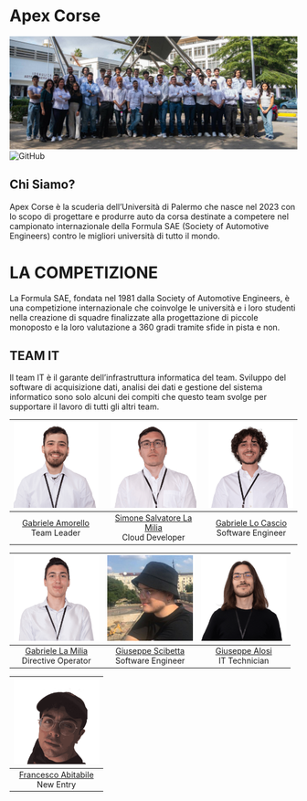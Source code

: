 # Apex Corse

![Project's banner](./Resources/Banners/banner.jpg)
![GitHub](https://img.shields.io/github/license/Formula-SAE)


## Chi Siamo?

Apex Corse è la scuderia dell’Università di Palermo che nasce nel 2023 con lo scopo di progettare e produrre auto da 
corsa destinate a competere nel campionato internazionale della Formula SAE (Society of Automotive Engineers) contro le
migliori università di tutto il mondo.

# LA COMPETIZIONE

La Formula SAE, fondata nel 1981 dalla Society of Automotive Engineers, è una competizione internazionale che coinvolge 
le università e i loro studenti nella creazione di squadre finalizzate alla progettazione di piccole monoposto e la loro
valutazione a 360 gradi tramite sfide in pista e non.


## TEAM IT

Il team IT è il garante dell’infrastruttura informatica del team. Sviluppo del software di acquisizione dati, analisi 
dei dati e gestione del sistema informatico sono solo alcuni dei compiti che questo team svolge per supportare il lavoro
di tutti gli altri team.


| <img src="./Resources/Members/GabrieleAmorello.png" width="150" height="150" alt="Gabriele Amorello"> | <img src="./Resources/Members/SimoneSalvatoreLaMilia.png" width="150" height="150" alt="Simone Salvatore La Milia"> | <img src="./Resources/Members/GabrieleLoCascio.png" width="150" height="150" alt="Gabriele Lo Cascio"> |
|:----------------------------------------------------------------------------------------------------:|:---------------------------------------------------------------------------------------------------------------:|:------------------------------------------------------------------------------------------------------:|
| [Gabriele Amorello](https://www.linkedin.com/in/gabriele-salvatore-amorello-808954180/)<br>Team Leader | [Simone Salvatore La Milia]()<br>Cloud Developer |       [Gabriele Lo Cascio](https://www.linkedin.com/in/gabriele-locascio/)<br>Software Engineer        |

| <img src="./Resources/Members/GabrieleLaMilia.png" width="150" height="150" alt="Gabriele La Milia"> | <img src="./Resources/Members/GiuseppeScibetta.png" width="150" height="150" alt="Giuseppe Scibetta"> | <img src="./Resources/Members/GiuseppeAlosi.png" width="150" height="150" alt="Giuseppe Alosi"> |
|:----------------------------------------------------------------------------------------------------:|:-----------------------------------------------------------------------------------------------------:|:-----------------------------------------------------------------------------------------------:|
|          [Gabriele La Milia](https://www.linkedin.com/in/gabrielelm/)<br>Directive Operator          |                              [Giuseppe Scibetta]()<br>Software Engineer                               | [Giuseppe Alosi](https://www.linkedin.com/in/giuseppe-alosi-47a898202/)<br>IT Technician |

| <img src="./Resources/Members/FrancescoAbitabile.png" width="150" height="150" alt="Francesco"> |
|:-----------------------------------------------------------------------------------------------:|
 |                              [Francesco Abitabile]()<br>New Entry                               |

